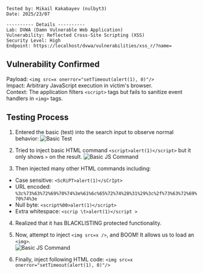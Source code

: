 ```
Tested by: Mikail Kakabayev (nulbyt3)
Date: 2025/23/07

---------- Details ----------
Lab: DVWA (Damn Vulnerable Web Application)
Vulnerability: Reflected Cross-Site Scripting (XSS)
Security Level: High
Endpoint: https://localhost/dvwa/vulnerabilities/xss_r/?name=
```

## Vulnerability Confirmed
Payload: `<img src=x onerror="setTimeout(alert(1), 0)"/>`  
Impact: Arbitrary JavaScript execution in victim's browser.  
Context: The application filters `<script>` tags but fails to sanitize event handlers in `<img>` tags.

## Testing Process
1. Entered the basic (test) into the search input to observe normal behavior:
![Basic Test](../test_process/basic_test.png)

2. Tried to inject basic HTML command `<script>alert(1)</script>` but it only shows `>` on the result.
![Basic JS Command](../test_process/basic_js_command.png)

3. Then injected many other HTML commands including:
- Case sensitive: `<ScRiPT>alert(1)</sCrIpt>`
- URL encoded: `%3c%73%63%72%69%70%74%3e%61%6c%65%72%74%28%31%29%3c%2f%73%63%72%69%70%74%3e`
- Null byte: `<script%00>alert(1)</script>`
- Extra whitespace: `<scrip \t>alert(1)</script >`  
  
4. Realized that it has BLACKLISTING protected functionality.  
5. Now, attempt to inject `<img src=x />`, and BOOM! It allows us to load an `<img>`.  
![Basic JS Command](../test_process/xss_img_tag.png)  

6. Finally, inject following HTML code:
`<img src=x onerror="setTimeout(alert(1), 0)"/>`
